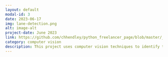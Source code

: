 ```yaml
---
layout: default
modal-id: 3
date: 2023-06-17
img: lane-detection.png
alt: image-alt
project-date: June 2023
link: https://github.com/chhendley/python_freelancer_page/blob/master/_posts/2023-06-18-lane-detection.markdown
category: computer vision
description: This project uses computer vision techniques to identify the lines painted on the road to designate a lane while a car is in motion. It has a link to a short video which is used for demonstration purposes.
---
```

